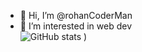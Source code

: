 - 👋 Hi, I’m @rohanCoderMan
- 👀 I’m interested in web dev<br>
![GitHub stats](https://github-readme-stats.vercel.app/api?username=rohanCoderMan&show_icons=true&theme=radical)
)


